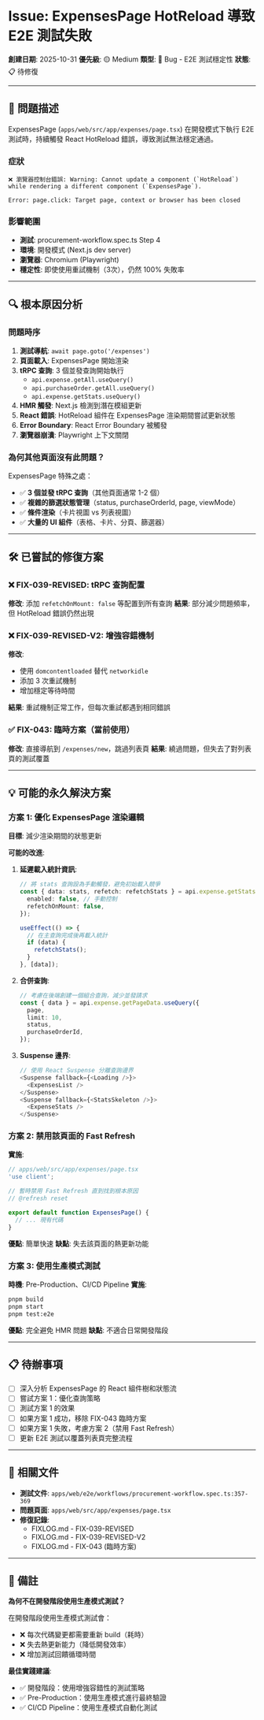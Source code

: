 # Issue: ExpensesPage HotReload 導致 E2E 測試失敗

**創建日期**: 2025-10-31
**優先級**: 🟡 Medium
**類型**: 🐛 Bug - E2E 測試穩定性
**狀態**: 📋 待修復

---

## 📝 問題描述

ExpensesPage (`apps/web/src/app/expenses/page.tsx`) 在開發模式下執行 E2E 測試時，持續觸發 React HotReload 錯誤，導致測試無法穩定通過。

### 症狀

```
❌ 瀏覽器控制台錯誤: Warning: Cannot update a component (`HotReload`)
while rendering a different component (`ExpensesPage`).

Error: page.click: Target page, context or browser has been closed
```

### 影響範圍

- **測試**: procurement-workflow.spec.ts Step 4
- **環境**: 開發模式 (Next.js dev server)
- **瀏覽器**: Chromium (Playwright)
- **穩定性**: 即使使用重試機制（3次），仍然 100% 失敗率

---

## 🔍 根本原因分析

### 問題時序

1. **測試導航**: `await page.goto('/expenses')`
2. **頁面載入**: ExpensesPage 開始渲染
3. **tRPC 查詢**: 3 個並發查詢開始執行
   - `api.expense.getAll.useQuery()`
   - `api.purchaseOrder.getAll.useQuery()`
   - `api.expense.getStats.useQuery()`
4. **HMR 觸發**: Next.js 檢測到潛在模組更新
5. **React 錯誤**: HotReload 組件在 ExpensesPage 渲染期間嘗試更新狀態
6. **Error Boundary**: React Error Boundary 被觸發
7. **瀏覽器崩潰**: Playwright 上下文關閉

### 為何其他頁面沒有此問題？

ExpensesPage 特殊之處：
- ✅ **3 個並發 tRPC 查詢**（其他頁面通常 1-2 個）
- ✅ **複雜的篩選狀態管理**（status, purchaseOrderId, page, viewMode）
- ✅ **條件渲染**（卡片視圖 vs 列表視圖）
- ✅ **大量的 UI 組件**（表格、卡片、分頁、篩選器）

---

## 🛠️ 已嘗試的修復方案

### ❌ FIX-039-REVISED: tRPC 查詢配置
**修改**: 添加 `refetchOnMount: false` 等配置到所有查詢
**結果**: 部分減少問題頻率，但 HotReload 錯誤仍然出現

### ❌ FIX-039-REVISED-V2: 增強容錯機制
**修改**:
- 使用 `domcontentloaded` 替代 `networkidle`
- 添加 3 次重試機制
- 增加穩定等待時間

**結果**: 重試機制正常工作，但每次重試都遇到相同錯誤

### ✅ FIX-043: 臨時方案（當前使用）
**修改**: 直接導航到 `/expenses/new`，跳過列表頁
**結果**: 繞過問題，但失去了對列表頁的測試覆蓋

---

## 💡 可能的永久解決方案

### 方案 1: 優化 ExpensesPage 渲染邏輯

**目標**: 減少渲染期間的狀態更新

**可能的改進**:
1. **延遲載入統計資訊**:
   ```typescript
   // 將 stats 查詢設為手動觸發，避免初始載入競爭
   const { data: stats, refetch: refetchStats } = api.expense.getStats.useQuery(undefined, {
     enabled: false, // 手動控制
     refetchOnMount: false,
   });

   useEffect(() => {
     // 在主查詢完成後再載入統計
     if (data) {
       refetchStats();
     }
   }, [data]);
   ```

2. **合併查詢**:
   ```typescript
   // 考慮在後端創建一個組合查詢，減少並發請求
   const { data } = api.expense.getPageData.useQuery({
     page,
     limit: 10,
     status,
     purchaseOrderId,
   });
   ```

3. **Suspense 邊界**:
   ```typescript
   // 使用 React Suspense 分離查詢邊界
   <Suspense fallback={<Loading />}>
     <ExpensesList />
   </Suspense>
   <Suspense fallback={<StatsSkeleton />}>
     <ExpenseStats />
   </Suspense>
   ```

### 方案 2: 禁用該頁面的 Fast Refresh

**實施**:
```typescript
// apps/web/src/app/expenses/page.tsx
'use client';

// 暫時禁用 Fast Refresh 直到找到根本原因
// @refresh reset

export default function ExpensesPage() {
  // ... 現有代碼
}
```

**優點**: 簡單快速
**缺點**: 失去該頁面的熱更新功能

### 方案 3: 使用生產模式測試

**時機**: Pre-Production、CI/CD Pipeline
**實施**:
```bash
pnpm build
pnpm start
pnpm test:e2e
```

**優點**: 完全避免 HMR 問題
**缺點**: 不適合日常開發階段

---

## 📋 待辦事項

- [ ] 深入分析 ExpensesPage 的 React 組件樹和狀態流
- [ ] 嘗試方案 1：優化查詢策略
- [ ] 測試方案 1 的效果
- [ ] 如果方案 1 成功，移除 FIX-043 臨時方案
- [ ] 如果方案 1 失敗，考慮方案 2（禁用 Fast Refresh）
- [ ] 更新 E2E 測試以覆蓋列表頁完整流程

---

## 🔗 相關文件

- **測試文件**: `apps/web/e2e/workflows/procurement-workflow.spec.ts:357-369`
- **問題頁面**: `apps/web/src/app/expenses/page.tsx`
- **修復記錄**:
  - FIXLOG.md - FIX-039-REVISED
  - FIXLOG.md - FIX-039-REVISED-V2
  - FIXLOG.md - FIX-043 (臨時方案)

---

## 💬 備註

**為何不在開發階段使用生產模式測試？**

在開發階段使用生產模式測試會：
- ❌ 每次代碼變更都需要重新 build（耗時）
- ❌ 失去熱更新能力（降低開發效率）
- ❌ 增加測試回饋循環時間

**最佳實踐建議**:
- ✅ 開發階段：使用增強容錯性的測試策略
- ✅ Pre-Production：使用生產模式進行最終驗證
- ✅ CI/CD Pipeline：使用生產模式自動化測試
